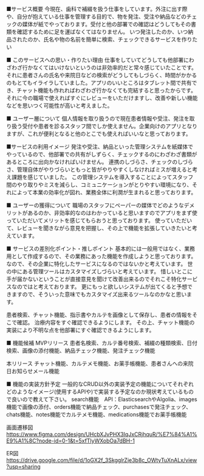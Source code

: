 ■サービス概要
今現在、歯科で補綴を扱う仕事をしています。外注に出す際や、自分が抱えている仕事を管理する目的で、物を発注、受注や納品などのチェックの媒体が紙でやっております。受付と他の部署での確認はどうしてもその書類を確認するために足を運ばなくてはなりません。
いつ発注したのか、いつ納品されたのか、氏名や物の名前を簡単に検索、チェックできるサービスを作りたい

■ このサービスへの思い・作りたい理由
仕事をしていてどうしても他部署にわざわざ行かなくてはいけないというのは非効率的だと常々感じていたことです。それに患者さんの氏名や来院日などの検索がどうしてもしづらく、時間がかかるのもとてもイライラしていました。アプリのいいところはタブレット間で共有でき、チャット機能も作れればわざわざ行かなくても完結すると思ったからです。
それに今の職場で使えればすぐにレビューをいただけますし、改善や新しい機能などを思いつく可能性が高いと考えました。

■ ユーザー層について
個人情報を取り扱うので現在患者情報や受注、発注を取り扱う受付や患者を診るスタッフ間でしか使えません。企業向けのアプリとなりますが、これが便利となると他のとこでも使えればいいなと思っております。

■サービスの利用イメージ
発注や受注、納品といった管理システムを紙媒体でやっているので、他部署での共有がしずらく、チェックするのにわざわざ書類があるところに出向かなければいけません。
連携のしづらさ、チェックのしづらさ、管理自体がやりづらいともっと皆がやりやすくしなければミスが増えると考え課題を感じていました。
この管理システムを導入することによってスタッフ間のやり取りやミスを減らし、コミュニケーションがとりやすい環境になり、それによって本業の効率化が図れ、業務全体に利潤が生まれると思っております。

■ ユーザーの獲得について
職場のスタッフにペーパーの媒体でどのようなデメリットがあるのか、非効率的なのはわかっていると思いますのでアプリをまず使っていただいてメリットを感じてもらおうと思っております。
使っていただいて、レビューを聞きながら意見を把握し、その上で機能を拡張していきたいと考えています。

■ サービスの差別化ポイント・推しポイント
基本的には一般用ではなく、業務用として作成するので、その業務にあった機能を作成しようと思っております。なので、その企業に特化したサービスになるのではないかと考えています。
世の中にある管理ツールはカスタマイズしづらいと考えています。
惜しいとこに手が届かないということが直接意見を聞けて改善出来るのでそれこそ特化サービスなのではと考えております。
更にもっと欲しいシステムが出てくると予想できますので、そういった意味でもカスタマイズ出来るツールなのかなと思います。

患者検索、チャット機能、指示書やカルテを画像として保存し、患者の情報をそこで確認。
治療内容をすぐ確認できるようにします。
その上、チャット機能の実装により不明な点を他部署にすぐ確認できるようにします。

■ 機能候補
MVPリリース
患者名検索、カルテ番号検索、補綴の種類検索、日付検索、画像の添付機能、納品チェック機能、発注チェック機能

本リリース
チャット機能、カルテメモ機能、お薬手帳機能、患者さんへの来院日お知らせメール機能

■ 機能の実装方針予定
一般的なCRUD以外の実装予定の機能についてそれぞれどのようなイメージ(使用するAPIや)で実装する予定なのか現状考えているもので良いので教えて下さい。
search機能　API：ElasticsearchやAlgolia、images機能で画像の添付、orders機能で納品チェック、purchasesで発注チェック、chats機能、notes機能でカルテメモ機能、medications機能でお薬手帳機能


画面遷移図
https://www.figma.com/design/UHcbXJvPHX3IqJxCRjhquR/%E7%84%A1%E9%A1%8C?node-id=0-1&t=5xfTlyWXobOa7dBH-1

ER図
https://drive.google.com/file/d/1oGX2f_3SkgglrZje3b8c_OWtyTuXnALx/view?usp=sharing
